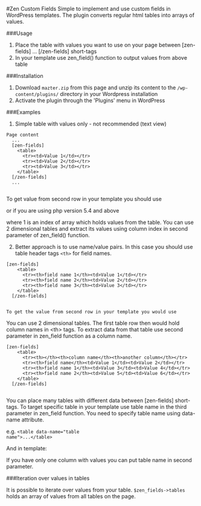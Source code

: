 #Zen Custom Fields
Simple to implement and use custom fields in WordPress templates. The plugin converts regular html tables into arrays of
 values.

###Usage
1. Place the table with values you want to use on your page between [zen-fields] ... [/zen-fields] short-tags
2. In your template use zen_field() function to output values from above table

###Installation
1. Download `mazter.zip` from this page and unzip its content to the `/wp-content/plugins/` directory in your Wordpress 
installation
2. Activate the plugin through the 'Plugins' menu in WordPress

###Examples
1. Simple table with values only - not recommended (text view)
  <pre><code>Page content
  ...
  [zen-fields]
    &lt;table&gt;
      &lt;tr&gt;&lt;td&gt;Value 1&lt;/td&gt;&lt;/tr&gt;
      &lt;tr&gt;&lt;td&gt;Value 2&lt;/td&gt;&lt;/tr&gt;
      &lt;tr&gt;&lt;td&gt;Value 3&lt;/td&gt;&lt;/tr&gt;
    &lt;/table&gt;
  [/zen-fields]
  ...
  </code></pre>
  
  To get value from second row in your template you should use

  <code><?php echo zen_field(1) ?></code>
  
  or if you are using php version 5.4 and above 
  
  <code><?= zen_field(1) ?></code>

  where 1 is an index of array which holds values from the table. You can use 2 dimensional tables and extract its
  values using column index in second parameter of zen_field() function.

2. Better approach is to use name/value pairs. In this case you should use table header tags <code>&lt;th&gt;</code> for
 field names.
  <pre><code>[zen-fields]
    &lt;table&gt;
      &lt;tr&gt;&lt;th&gt;field name 1&lt;/th&gt;&lt;td&gt;Value 1&lt;/td&gt;&lt;/tr&gt;
      &lt;tr&gt;&lt;th&gt;field name 2&lt;/th&gt;&lt;td&gt;Value 2&lt;/td&gt;&lt;/tr&gt;
      &lt;tr&gt;&lt;th&gt;field name 3&lt;/th&gt;&lt;td&gt;Value 3&lt;/td&gt;&lt;/tr&gt;
    &lt;/table&gt;
  [/zen-fields]
  </code></pre>
    To get the value from second row in your template you would use

  <code><?php echo zen_field('field name 2') ?></code>

   You can use 2 dimensional tables. The first table row then would hold column names in &lt;th&gt; tags. To extract
    data from that table use second parameter in zen_field function as a column name.
    
  <pre><code>[zen-fields]
    &lt;table&gt;
      &lt;tr&gt;&lt;th&gt;&lt;/th&gt;&lt;th&gt;column name&lt;/th&gt;&lt;th&gt;another column&lt;/th&gt;&lt;/tr&gt;
      &lt;tr&gt;&lt;th&gt;field name&lt;/th&gt;&lt;td&gt;Value 1&lt;/td&gt;&lt;td&gt;Value 2&lt;/td&gt;&lt;/tr&gt;
      &lt;tr&gt;&lt;th&gt;field name 1&lt;/th&gt;&lt;td&gt;Value 3&lt;/td&gt;&lt;td&gt;Value 4&lt;/td&gt;&lt;/tr&gt;
      &lt;tr&gt;&lt;th&gt;field name 2&lt;/th&gt;&lt;td&gt;Value 5&lt;/td&gt;&lt;td&gt;Value 6&lt;/td&gt;&lt;/tr&gt;
    &lt;/table&gt;
  [/zen-fields]
  </code></pre>
  
 <code><?php echo zen_field('field name','column name') ?></code>

You can place many tables with different data between [zen-fields] short-tags. To target specific table in your template
use table name in the third parameter in zen_field function. You need to specify table name using data-name attribute.

e.g. <code>&lt;table data-name=&quot;table name&quot;&gt;...&lt;/table&gt;</code>

And in template:

<code><?php echo zen_field('field name','column name', 'table name') ?></code>

If you have only one column with values you can put table name in second parameter.

###Iteration over values in tables

It is possible to iterate over values from your table. <code>$zen_fields->tables</code> holds an array of values from
all tables on the page.